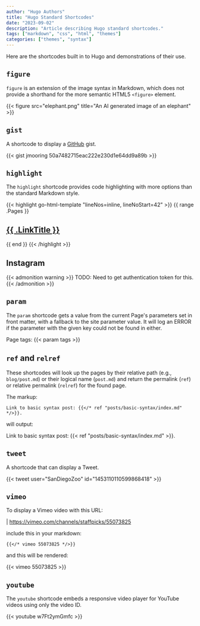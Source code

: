 ```yaml
---
author: "Hugo Authors"
title: "Hugo Standard Shortcodes"
date: "2023-09-02"
description: "Article describing Hugo standard shortcodes."
tags: ["markdown", "css", "html", "themes"]
categories: ["themes", "syntax"]
---
```


Here are the shortcodes built in to Hugo and demonstrations of their use.

## `figure`

`figure` is an extension of the image syntax in Markdown, which does not provide a shorthand for the more semantic HTML5 `<figure>` element.

{{< figure src="elephant.png" title="An AI generated image of an elephant" >}}

## `gist`

A shortcode to display a [GitHub](https://github.com) gist.

{{< gist jmooring 50a7482715eac222e230d1e64dd9a89b >}}

## `highlight`

The `highlight` shortcode provides code highlighting with more options than the standard Markdown style.

{{< highlight go-html-template "lineNos=inline, lineNoStart=42" >}}
{{ range .Pages }}
  <h2><a href="{{ .RelPermalink }}">{{ .LinkTitle }}</a></h2>
{{ end }}
{{< /highlight >}}

## Instagram

{{< admonition warning >}}
TODO: Need to get authentication token for this.
{{< /admonition >}}

## `param`

The `param` shortcode gets a value from the current Page's parameters set in front matter, with a fallback to the site parameter value. It will log an ERROR if the parameter with the given key could not be found in either.

Page tags: {{< param tags >}}

## `ref` and `relref`

These shortcodes will look up the pages by their relative path (e.g., `blog/post.md`) or their logical name (`post.md`) and return the permalink (`ref`) or relative permalink (`relref`) for the found page.

The markup:
```
Link to basic syntax post: {{</* ref "posts/basic-syntax/index.md" */>}}.
```
will output:

Link to basic syntax post: {{< ref "posts/basic-syntax/index.md" >}}.

## `tweet`

A shortcode that can display a Tweet.

{{< tweet user="SanDiegoZoo" id="1453110110599868418" >}}

## `vimeo`

To display a Vimeo video with this URL:

| https://vimeo.com/channels/staffpicks/55073825

include this in your markdown:

```
{{</* vimeo 55073825 */>}}
```

and this will be rendered:

{{< vimeo 55073825 >}}

## `youtube`

The `youtube` shortcode embeds a responsive video player for YouTube videos using only the video ID.

{{< youtube w7Ft2ymGmfc >}}